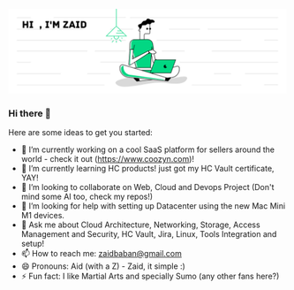 [![Header](https://github.com/zbaban/zbaban/blob/main/header.png "Header")](https://www.linkedin.com/in/zaid-baban-2935a519/)

### Hi there 👋

Here are some ideas to get you started:

- 🔭 I’m currently working on a cool SaaS platform for sellers around the world - check it out (https://www.coozyn.com)!
- 🌱 I’m currently learning HC products! just got my HC Vault certificate, YAY!
- 👯 I’m looking to collaborate on Web, Cloud and Devops Project (Don't mind some AI too, check my repos!)
- 🤔 I’m looking for help with setting up Datacenter using the new Mac Mini M1 devices.
- 💬 Ask me about Cloud Architecture, Networking, Storage, Access Management and Security,  HC Vault, Jira, Linux, Tools Integration and setup!
- 📫 How to reach me: zaidbaban@gmail.com
- 😄 Pronouns: Aid (with a Z) - Zaid, it simple :)
- ⚡ Fun fact: I like Martial Arts and specially Sumo (any other fans here?)
